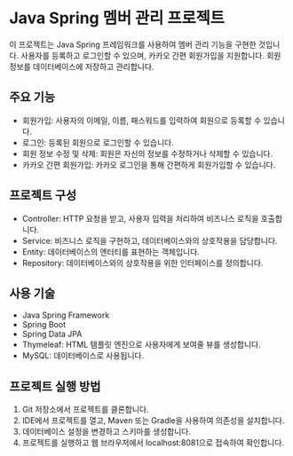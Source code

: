 # Java Spring 멤버 관리 프로젝트
이 프로젝트는 Java Spring 프레임워크를 사용하여 멤버 관리 기능을 구현한 것입니다. 사용자를 등록하고 로그인할 수 있으며, 카카오 간편 회원가입을 지원합니다. 회원 정보를 데이터베이스에 저장하고 관리합니다.

## 주요 기능
- 회원가입: 사용자의 이메일, 이름, 패스워드를 입력하여 회원으로 등록할 수 있습니다.
- 로그인: 등록된 회원으로 로그인할 수 있습니다.
- 회원 정보 수정 및 삭제: 회원은 자신의 정보를 수정하거나 삭제할 수 있습니다.
- 카카오 간편 회원가입: 카카오 로그인을 통해 간편하게 회원가입할 수 있습니다.
## 프로젝트 구성
- Controller: HTTP 요청을 받고, 사용자 입력을 처리하여 비즈니스 로직을 호출합니다.
- Service: 비즈니스 로직을 구현하고, 데이터베이스와의 상호작용을 담당합니다.
- Entity: 데이터베이스의 엔터티를 표현하는 객체입니다.
- Repository: 데이터베이스와의 상호작용을 위한 인터페이스를 정의합니다.
## 사용 기술
- Java Spring Framework
- Spring Boot
- Spring Data JPA
- Thymeleaf: HTML 템플릿 엔진으로 사용자에게 보여줄 뷰를 생성합니다.
- MySQL: 데이터베이스로 사용됩니다.
## 프로젝트 실행 방법
1. Git 저장소에서 프로젝트를 클론합니다.
2. IDE에서 프로젝트를 열고, Maven 또는 Gradle을 사용하여 의존성을 설치합니다.
3. 데이터베이스 설정을 변경하고 스키마를 생성합니다.
4. 프로젝트를 실행하고 웹 브라우저에서 localhost:8081으로 접속하여 확인합니다.
